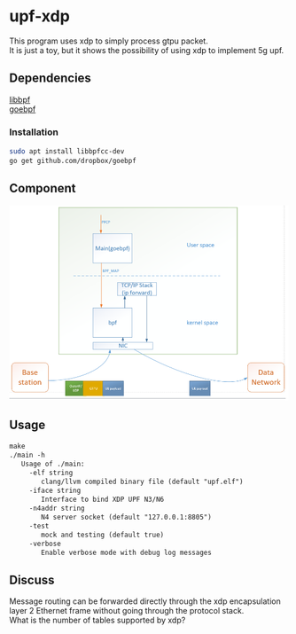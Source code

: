 # upf-xdp
This program uses xdp to simply process gtpu packet.
<br>It is just a toy, but it shows the possibility of using xdp to implement 5g upf.
## Dependencies
[libbpf](https://github.com/libbpf/libbpf)
<br>[goebpf](https://github.com/dropbox/goebpf)

### Installation
```bash
sudo apt install libbpfcc-dev
go get github.com/dropbox/goebpf
```

## Component
![Component](./docs/Component.png)
## Usage
```
make
./main -h
   Usage of ./main:
     -elf string
        clang/llvm compiled binary file (default "upf.elf")
     -iface string
        Interface to bind XDP UPF N3/N6
     -n4addr string
        N4 server socket (default "127.0.0.1:8805")
     -test
        mock and testing (default true)
     -verbose
        Enable verbose mode with debug log messages
```
## Discuss
Message routing can be forwarded directly through the xdp encapsulation layer 2 Ethernet frame without going through the protocol stack. 
<br>What is the number of tables supported by xdp?
